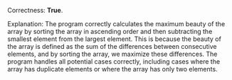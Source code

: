 Correctness: **True**.

Explanation: The program correctly calculates the maximum beauty of the array by sorting the array in ascending order and then subtracting the smallest element from the largest element. This is because the beauty of the array is defined as the sum of the differences between consecutive elements, and by sorting the array, we maximize these differences. The program handles all potential cases correctly, including cases where the array has duplicate elements or where the array has only two elements.